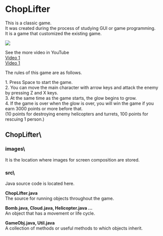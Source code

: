 <h1>ChopLifter</h1>

<p>
This is a classic game.    </br>
It was created during the process of studying GUI or game programming.    </br>
It is a game that customized the existing game.   </br>
</p>

<p><img src="game.gif"></p>

<p>See the more video in YouTube</br>
<a href="https://www.youtube.com/watch?v=Vchf1bhBDLw">Video 1</a></br>
<a href="https://www.youtube.com/watch?v=Xdtit2phU9M">Video 1</a>
</p>

<p>The rules of this game are as follows.</p>
<p>
1. Press Space to start the game.  </br>
2. You can move the main character with arrow keys and attack the enemy by pressing Z and X keys.  </br>
3. At the same time as the game starts, the glow begins to grow.  </br>
4. If the game is over when the glow is over, you will win the game if you earn 3000 points or more before that.  </br>
(10 points for destroying enemy helicopters and turrets, 100 points for rescuing 1 person.)  </br>
</p>

<h2>ChopLifter\</h2>

<h3>images\</h3>
<p>It is the location where images for screen composition are stored.</p>

<h3>src\</h3>
<p>Java source code is located here.</p>
<p><strong>ChopLifter.java</strong></br>
The source for running objects throughout the game.
</p>
<p><strong>Bomb.java, Cloud.java, Helicopter.java ...</strong></br>
An object that has a movement or life cycle.
</p>
<p><strong>GameObj.java, Util.java</strong></br>
A collection of methods or useful methods to which objects inherit.
</p>
